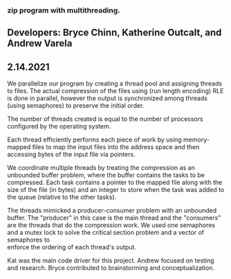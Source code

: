 ### zip program with multithreading. 
## Developers: Bryce Chinn, Katherine Outcalt, and Andrew Varela
## 2.14.2021

We parallelize our program by creating a thread pool and assigning threads
to files. The actual compression of the files using (run length encoding)
RLE is done in parallel, however the output is synchronized among threads 
(using semaphores) to preserve the initial order. 

The number of threads created is equal to the number of processors configured
by the operating system.

Each thread efficiently performs each piece of work by using memory-mapped
files to map the input files into the address space and then accessing
bytes of the input file via pointers. 

We coordinate multiple threads by treating the compression as an unbounded
buffer problem, where the buffer contains the tasks to be compressed.
Each task contains a pointer to the mapped file along with the size of
the file (in bytes) and an integer to store when the task was added to the
queue (relative to the other tasks). 

The threads mimicked a producer-consumer problem with an unbounded buffer.
The "producer" in this case is the main thread and the "consumers" are the 
threads that do the compression work. We used one semaphores and a mutex lock 
to solve the critical section problem and a vector of semaphores to  
enforce the ordering of each thread's output.

Kat was the main code driver for this project. Andrew focused on testing and
research. Bryce contributed to brainstorming and conceptualization.
